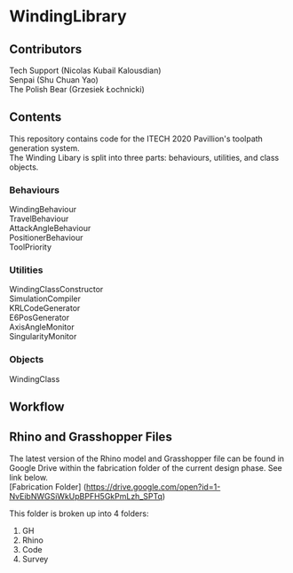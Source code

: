 # WindingLibrary

## Contributors
Tech Support (Nicolas Kubail Kalousdian) </br >
Senpai (Shu Chuan Yao) </br >
The Polish Bear (Grzesiek Łochnicki) </br >

## Contents
This repository contains code for the ITECH 2020 Pavillion's toolpath generation system. </br >
The Winding Libary is split into three parts: behaviours, utilities, and class objects.

### Behaviours
WindingBehaviour </br >
TravelBehaviour </br >
AttackAngleBehaviour </br >
PositionerBehaviour </br >
ToolPriority </br >

### Utilities
WindingClassConstructor </br >
SimulationCompiler </br >
KRLCodeGenerator </br >
E6PosGenerator </br >
AxisAngleMonitor </br >
SingularityMonitor </br >

### Objects
WindingClass </br >

## Workflow


## Rhino and Grasshopper Files
The latest version of the Rhino model and Grasshopper file can be found in Google Drive within the fabrication folder of the current design phase. See link below. <br />
[Fabrication Folder] (https://drive.google.com/open?id=1-NvEibNWGSiWkUpBPFH5GkPmLzh_SPTq)

This folder is broken up into 4 folders:
1. GH
2. Rhino
3. Code
4. Survey
